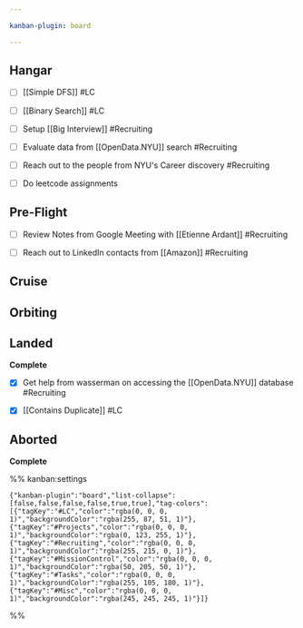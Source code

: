 ```yaml
---

kanban-plugin: board

---
```


## Hangar

- [ ] [[Simple DFS]] #LC
- [ ] [[Binary Search]] #LC
- [ ] Setup [[Big Interview]] #Recruiting
- [ ] Evaluate data from [[OpenData.NYU]] search #Recruiting
- [ ] Reach out to the people from NYU's Career discovery #Recruiting
- [ ] Do leetcode assignments


## Pre-Flight

- [ ] Review Notes from Google Meeting with [[Etienne Ardant]] #Recruiting
- [ ] Reach out to LinkedIn contacts from [[Amazon]] #Recruiting


## Cruise



## Orbiting



## Landed

**Complete**
- [x] Get help from wasserman on accessing the [[OpenData.NYU]] database #Recruiting
- [x] [[Contains Duplicate]] #LC


## Aborted

**Complete**




%% kanban:settings
```
{"kanban-plugin":"board","list-collapse":[false,false,false,false,true,true],"tag-colors":[{"tagKey":"#LC","color":"rgba(0, 0, 0, 1)","backgroundColor":"rgba(255, 87, 51, 1)"},{"tagKey":"#Projects","color":"rgba(0, 0, 0, 1)","backgroundColor":"rgba(0, 123, 255, 1)"},{"tagKey":"#Recruiting","color":"rgba(0, 0, 0, 1)","backgroundColor":"rgba(255, 215, 0, 1)"},{"tagKey":"#MissionControl","color":"rgba(0, 0, 0, 1)","backgroundColor":"rgba(50, 205, 50, 1)"},{"tagKey":"#Tasks","color":"rgba(0, 0, 0, 1)","backgroundColor":"rgba(255, 105, 180, 1)"},{"tagKey":"#Misc","color":"rgba(0, 0, 0, 1)","backgroundColor":"rgba(245, 245, 245, 1)"}]}
```
%%